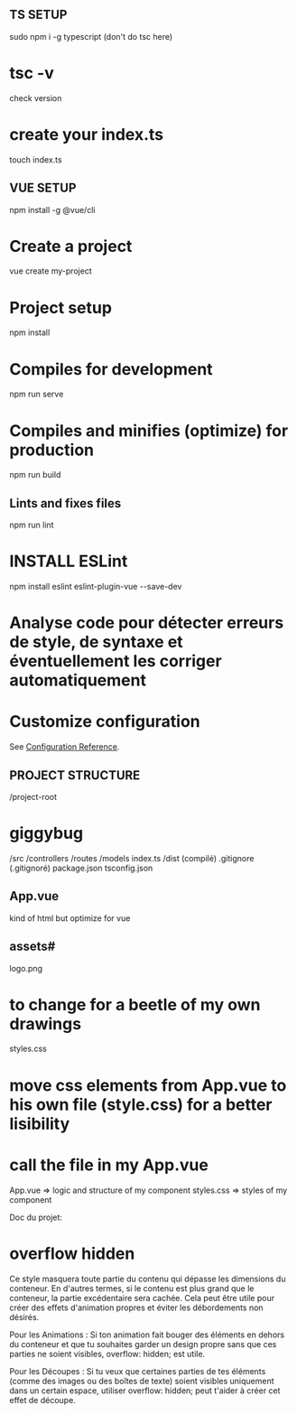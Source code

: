 ## TS SETUP ##
sudo npm i -g typescript (don't do tsc here)

# tsc -v
check version 

# create your index.ts
touch index.ts


## VUE SETUP ##
npm install -g @vue/cli

# Create a project #
vue create my-project

# Project setup #
npm install

# Compiles for development #
npm run serve

# Compiles and minifies (optimize) for production #
npm run build

## Lints and fixes files ##
npm run lint

# INSTALL ESLint #
npm install eslint eslint-plugin-vue --save-dev
# Analyse code pour détecter erreurs de style, de syntaxe et éventuellement les corriger automatiquement #

# Customize configuration #
See [Configuration Reference](https://cli.vuejs.org/config/).


## PROJECT STRUCTURE ##

/project-root
# giggybug
  /src
    /controllers
    /routes
    /models
    index.ts
  /dist (compilé)
  .gitignore (.gitignoré)
  package.json
  tsconfig.json

## App.vue ##
kind of html but optimize for vue
## assets#
logo.png
# to change for a beetle of my own drawings #
styles.css
# move css elements from App.vue to his own file (style.css) for a better lisibility #
# call the file in my App.vue #

App.vue => logic and structure of my component
styles.css => styles of my component

Doc du projet:

# overflow hidden
Ce style masquera toute partie du contenu qui dépasse les dimensions du conteneur. En d'autres termes, si le contenu est plus grand que le conteneur, la partie excédentaire sera cachée. Cela peut être utile pour créer des effets d'animation propres et éviter les débordements non désirés.

Pour les Animations : Si ton animation fait bouger des éléments en dehors du conteneur et que tu souhaites garder un design propre sans que ces parties ne soient visibles, overflow: hidden; est utile.

Pour les Découpes : Si tu veux que certaines parties de tes éléments (comme des images ou des boîtes de texte) soient visibles uniquement dans un certain espace, utiliser overflow: hidden; peut t'aider à créer cet effet de découpe.